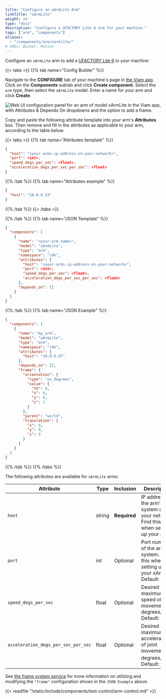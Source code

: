```yaml
---
title: "Configure an xArmLite Arm"
linkTitle: "xArmLite"
weight: 34
type: "docs"
description: "Configure a UFACTORY Lite 6 arm for your machine."
tags: ["arm", "components"]
aliases:
  - "/components/arm/xarmlite/"
# SMEs: Bucket, Motion
---
```


Configure an `xArmLite` arm to add a [UFACTORY Lite 6](https://www.ufactory.cc/product-page/ufactory-lite-6/) to your machine:

{{< tabs >}}
{{% tab name="Config Builder" %}}

Navigate to the **CONFIGURE** tab of your machine's page in [the Viam app](https://app.viam.com).
Click on the **Components** subtab and click **Create component**.
Select the `arm` type, then select the `xArmLite` model.
Enter a name for your arm and click **Create**.

![Web UI configuration panel for an arm of model xArmLite in the Viam app, with Attributes & Depends On dropdowns and the option to add a frame.](/components/arm/xArmLite-ui-config.png)

Copy and paste the following attribute template into your arm's **Attributes** box.
Then remove and fill in the attributes as applicable to your arm, according to the table below.

{{< tabs >}}
{{% tab name="Attributes template" %}}

```json {class="line-numbers linkable-line-numbers"}
{
  "host": "<your-arms-ip-address-on-your-network>",
  "port": <int>,
  "speed_degs_per_sec": <float>,
  "acceleration_degs_per_sec_per_sec": <float>
}
```

{{% /tab %}}
{{% tab name="Attributes example" %}}

```json {class="line-numbers linkable-line-numbers"}
{
  "host": "10.0.0.23"
}
```

{{% /tab %}}
{{< /tabs >}}

{{% /tab %}}
{{% tab name="JSON Template" %}}

```json {class="line-numbers linkable-line-numbers"}
{
  "components": [
    {
      "name": "<your-arm-name>",
      "model": "xArmLite",
      "type": "arm",
      "namespace": "rdk",
      "attributes": {
        "host": "<your-arms-ip-address-on-your-network>",
        "port": <int>,
        "speed_degs_per_sec": <float>,
        "acceleration_degs_per_sec_per_sec": <float>
      },
      "depends_on": []
    }
  ]
}
```

{{% /tab %}}
{{% tab name="JSON Example" %}}

```json {class="line-numbers linkable-line-numbers"}
{
  "components": [
    {
      "name": "my_arm",
      "model": "xArmLite",
      "type": "arm",
      "namespace": "rdk",
      "attributes": {
        "host": "10.0.0.97"
      },
      "depends_on": [],
      "frame": {
        "orientation": {
          "type": "ov_degrees",
          "value": {
            "th": 0,
            "x": 0,
            "y": 0,
            "z": 1
          }
        },
        "parent": "world",
        "translation": {
          "x": 0,
          "y": 0,
          "z": 0
        }
      }
    }
  ]
}
```

{{% /tab %}}
{{% /tabs %}}

The following attributes are available for `xArmLite` arms:

<!-- prettier-ignore -->
| Attribute | Type | Inclusion | Description |
| --------- | ---- | ----------| ----------- |
| `host` | string | **Required** | IP address of the arm's system on your network. Find this when setting up your xArm. |
| `port` | int | Optional | Port number of the arm's system. Find this when setting up your xArm. <br> Default: `502` |
| `speed_degs_per_sec` | float | Optional | Desired maximum speed of joint movement in degrees/sec. <br> Default: `20.0` |
| `acceleration_degs_per_sec_per_sec` | float | Optional | Desired maximum acceleration of joint movement in degrees/sec<sup>2</sup>. <br> Default: `50.0` |

See [the frame system service](/mobility/frame-system/) for more information on utilizing and modifying the `"frame"` configuration shown in the `JSON Example` above.

{{< readfile "/static/include/components/test-control/arm-control.md" >}}
